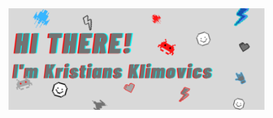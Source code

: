 <img src="https://github.com/KrEdu/KrEdu/blob/823e003c8525d62d77ea2eeff9343cbc9a428d81/Kristians%20Klimovics.png" alt="Introduction Banner.." style="text-align: center; margin-bottom: 30px;" />

<!--
**KrEdu/KrEdu** is a ✨ _special_ ✨ repository because its `README.md` (this file) appears on your GitHub profile.

Here are some ideas to get you started:

- 🔭 I’m currently working on ...
- 🌱 I’m currently learning ...
- 👯 I’m looking to collaborate on ...
- 🤔 I’m looking for help with ...
- 💬 Ask me about ...
- 📫 How to reach me: ...
- 😄 Pronouns: ...
- ⚡ Fun fact: ...
-->
